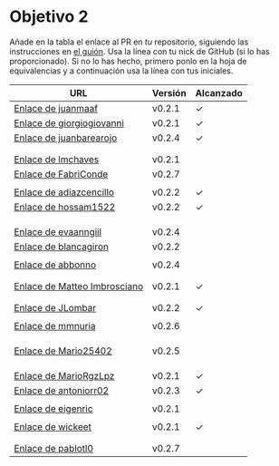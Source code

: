 # Objetivo 2

Añade en la tabla el enlace al PR en *tu* repositorio, siguiendo las
instrucciones en [el
guión](http://jj.github.io/IV/documentos/proyecto/2.Modelo). Usa
la línea con tu nick de GitHub (si lo has proporcionado). Si no lo has hecho,
primero ponlo en la hoja de equivalencias y a continuación usa la línea con tus
iniciales.

| URL                                                                                    | Versión | Alcanzado |
|----------------------------------------------------------------------------------------|---------|-----------|
| [Enlace de juanmaaf](https://github.com/JLombar/HorariosAutomatricula/pull/11)         | v0.2.1  | ✓         |
| [Enlace de giorgiogiovanni](https://github.com/FabriConde/CLIMB-VR/pull/11)            | v0.2.1  | ✓         |
| [Enlace de juanbarearojo](https://github.com/hossam1522/ModaTrack/pull/9)              | v0.2.4  | ✓         |
| <!-- Enlace de sweetiepitie -->                                                        |         |           |
| <!-- Enlace de jacarmona364 -->                                                        |         |           |
| [Enlace de lmchaves](https://github.com/pablotl0/EnviroTrack/pull/10)                  | v0.2.1  |           |
| [Enlace de FabriConde](https://github.com/juanbarearojo/privateChef/pull/23)           | v0.2.7  |           |
| <!-- Enlace de FerniCuesta -->                                                         |         |           |
| [Enlace de adiazcencillo](https://github.com/MarioRgzLpz/ArbitrageBets/pull/12)        | v0.2.2  | ✓         |
| [Enlace de hossam1522](https://github.com/wickeet/Tripoli/pull/7)                      | v0.2.2  | ✓         |
| <!-- Enlace de clara99gf -->                                                           |         |           |
| <!-- Enlace de Antoniogm03 -->                                                         |         |           |
| <!-- Enlace de SantiGarvin -->                                                         |         |           |
| [Enlace de evaanngiil](https://github.com/lmchaves/OrganizarTaller/pull/14)            | v0.2.4  |           |
| [Enlace de blancagiron](https://github.com/ChinChainis/Proyecto_Reparahorarios_IV2425/pull/11)| v0.2.2  |           |
| <!-- Enlace de GaelGoncAlba -->                                                        |         |           |
| [Enlace de abbonno](https://github.com/mmnuria/PersonalSportCalendary/pull/15)         | v0.2.4  |           |
| <!-- Enlace de oscargr-ugr -->                                                         |         |           |
| <!-- Enlace de davidgutierrezperez -->                                                 |         |           |
| [Enlace de Matteo Imbrosciano](https://github.com/juanmaaf/MoneyController/pull/11)    | v0.2.1  | ✓         |
| <!-- Enlace de Katakuri00 -->                                                          |         |           |
| <!-- Enlace de MCL-2024 -->                                                            |         |           |
| [Enlace de JLombar](https://github.com/adiazcencillo/GranadaInfo/pull/11)              | v0.2.2  | ✓         |
| <!-- Enlace de joselopez10014 -->                                                      |         |           |
| [Enlace de mmnuria](https://github.com/abbonno/healthScheduler/pull/10)                | v0.2.6  |           |
| <!-- Enlace de M S C -->                                                               |         |           |
| <!-- Enlace de javiernavacapa -->                                                      |         |           |
| <!-- Enlace de Carlosmapego8 -->                                                       |         |           |
| [Enlace de Mario25402](https://github.com/eigenric/bibliofetch/pull/12)                | v0.2.5  |           |
| <!-- Enlace de Pablorc7 -->                                                            |         |           |
| <!-- Enlace de mrh117 -->                                                              |         |           |
| <!-- Enlace de LuRDR -->                                                               |         |           |
| [Enlace de MarioRgzLpz](https://github.com/antoniorr02/MenuConsulter/pull/12)          | v0.2.1  | ✓         |
| [Enlace de antoniorr02](https://github.com/giorgiogiovanni/PacketManager/pull/12)      | v0.2.3  | ✓         |
| <!-- Enlace de alvarorcs2002 -->                                                       |         |           |
| [Enlace de eigenric](https://github.com/Mario25402/AskETSIIT/pull/18)                  | v0.2.1  |           |
| <!-- Enlace de enger2003 -->                                                           |         |           |
| [Enlace de wickeet](https://github.com/MatteoImbrosciano/Medication-Management/pull/9) | v0.2.1  | ✓         |
| <!-- Enlace de ChinChainis -->                                                         |         |           |
| <!-- Enlace de anavaln -->                                                             |         |           |
| [Enlace de pablotl0](https://github.com/evaanngiil/WishfulGiving/pull/18)              | v0.2.7  |           |
